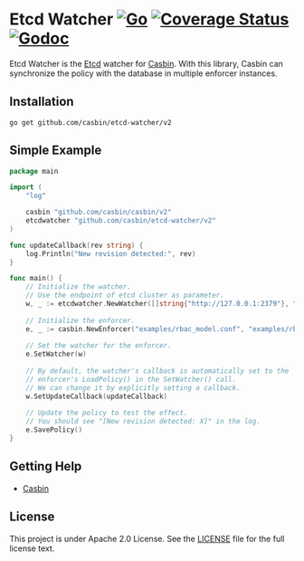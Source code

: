 Etcd Watcher [![Go](https://github.com/casbin/etcd-watcher/actions/workflows/test.yml/badge.svg)](https://github.com/casbin/etcd-watcher/actions/workflows/test.yml) [![Coverage Status](https://coveralls.io/repos/github/casbin/etcd-watcher/badge.svg?branch=master)](https://coveralls.io/github/casbin/etcd-watcher?branch=master) [![Godoc](https://godoc.org/github.com/casbin/etcd-watcher?status.svg)](https://godoc.org/github.com/casbin/etcd-watcher)
====

Etcd Watcher is the [Etcd](https://github.com/coreos/etcd) watcher for [Casbin](https://github.com/casbin/casbin). With this library, Casbin can synchronize the policy with the database in multiple enforcer instances.

## Installation

    go get github.com/casbin/etcd-watcher/v2

## Simple Example

```go
package main

import (
    "log"

    casbin "github.com/casbin/casbin/v2"
    etcdwatcher "github.com/casbin/etcd-watcher/v2"
)

func updateCallback(rev string) {
    log.Println("New revision detected:", rev)
}

func main() {
    // Initialize the watcher.
    // Use the endpoint of etcd cluster as parameter.
    w, _ := etcdwatcher.NewWatcher([]string{"http://127.0.0.1:2379"}, "keyname")
    
    // Initialize the enforcer.
    e, _ := casbin.NewEnforcer("examples/rbac_model.conf", "examples/rbac_policy.csv")
    
    // Set the watcher for the enforcer.
    e.SetWatcher(w)
    
    // By default, the watcher's callback is automatically set to the
    // enforcer's LoadPolicy() in the SetWatcher() call.
    // We can change it by explicitly setting a callback.
    w.SetUpdateCallback(updateCallback)
    
    // Update the policy to test the effect.
    // You should see "[New revision detected: X]" in the log.
    e.SavePolicy()
}
```

## Getting Help

- [Casbin](https://github.com/casbin/casbin)

## License

This project is under Apache 2.0 License. See the [LICENSE](LICENSE) file for the full license text.

